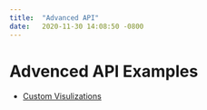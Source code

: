 ```yaml
---
title:  "Advanced API"
date:   2020-11-30 14:08:50 -0800
---
```


# Advenced API Examples
* [Custom Visulizations](https://github.com/llooker/data_application_reference_implementation/blob/main/frontend/src/components/D3CustomVis/D3CustomVis.js)